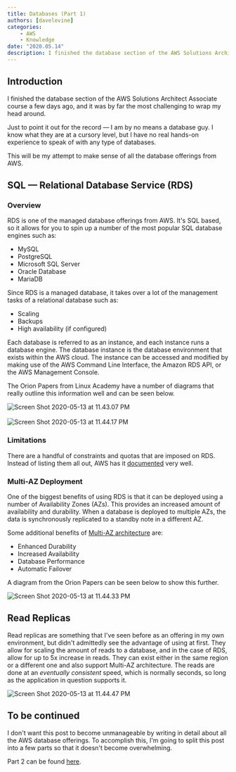 ```yaml
---
title: Databases (Part 1)
authors: [davelevine]
categories:
    - AWS
    - Knowledge
date: "2020.05.14"
description: I finished the database section of the AWS Solutions Architect Associate course a few days ago, and it was by far the most challenging to wrap my head around.
---
```


<!--markdownlint-disable-->

## Introduction

I finished the database section of the AWS Solutions Architect Associate course a few days ago, and it was by far the most challenging to wrap my head around.

Just to point it out for the record — I am by no means a database guy. I know what they are at a cursory level, but I have no real hands-on experience to speak of with any type of databases.

This will be my attempt to make sense of all the database offerings from AWS.

<!-- more -->

## SQL — Relational Database Service (RDS)

### Overview

RDS is one of the managed database offerings from AWS. It's SQL based, so it allows for you to spin up a number of the most popular SQL database engines such as:

* MySQL
* PostgreSQL
* Microsoft SQL Server
* Oracle Database
* MariaDB

Since RDS is a managed database, it takes over a lot of the management tasks of a relational database such as:

* Scaling
* Backups
* High availability (if configured)

Each database is referred to as an instance, and each instance runs a database engine. The database instance is the database environment that exists within the AWS cloud. The instance can be accessed and modified by making use of the AWS Command Line Interface, the Amazon RDS API, or the AWS Management Console.

The Orion Papers from Linux Academy have a number of diagrams that really outline this information well and can be seen below.

<Image src="https://cdn.levine.io/uploads/images/gallery/2022-09//05/Screen-Shot-2020-05-13-at-11.43.07-PM.png" alt="Screen Shot 2020-05-13 at 11.43.07 PM" />
<br></br>
<Image src="https://cdn.levine.io/uploads/images/gallery/2022-09//05/Screen-Shot-2020-05-13-at-11.44.17-PM.png" alt="Screen Shot 2020-05-13 at 11.44.17 PM" />

### Limitations

There are a handful of constraints and quotas that are imposed on RDS. Instead of listing them all out, AWS has it [documented](https://docs.aws.amazon.com/AmazonRDS/latest/UserGuide/CHAP_Limits.html) very well.

### Multi-AZ Deployment

One of the biggest benefits of using RDS is that it can be deployed using a number of Availability Zones (AZs). This provides an increased amount of availability and durability. When a database is deployed to multiple AZs, the data is synchronously replicated to a standby note in a different AZ.

Some additional benefits of [Multi-AZ architecture](https://aws.amazon.com/rds/features/multi-az/) are:

* Enhanced Durability
* Increased Availability
* Database Performance
* Automatic Failover

A diagram from the Orion Papers can be seen below to show this further.

<Image src="https://cdn.levine.io/uploads/images/gallery/2022-09//05/Screen-Shot-2020-05-13-at-11.44.33-PM.png" alt="Screen Shot 2020-05-13 at 11.44.33 PM" />

## Read Replicas

Read replicas are something that I've seen before as an offering in my own environment, but didn't admittedly see the advantage of using at first. They allow for scaling the amount of reads to a database, and in the case of RDS, allow for up to 5x increase in reads. They can exist either in the same region or a different one and also support Multi-AZ architecture. The reads are done at an *eventually consistent* speed, which is normally seconds, so long as the application in question supports it.

<Image src="https://cdn.levine.io/uploads/images/gallery/2022-09//05/Screen-Shot-2020-05-13-at-11.44.47-PM.png" alt="Screen Shot 2020-05-13 at 11.44.47 PM" />

## To be continued

I don't want this post to become unmanageable by writing in detail about all the AWS database offerings. To accomplish this, I'm going to split this post into a few parts so that it doesn't become overwhelming.

Part 2 can be found [here](../blog/databases-part-2).
